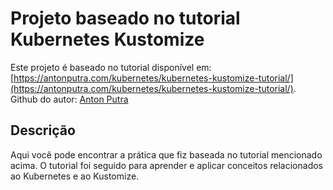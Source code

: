 # Projeto baseado no tutorial Kubernetes Kustomize

Este projeto é baseado no tutorial disponível em: [https://antonputra.com/kubernetes/kubernetes-kustomize-tutorial/](https://antonputra.com/kubernetes/kubernetes-kustomize-tutorial/).
Github do autor: [Anton Putra](https://github.com/antonputra)

## Descrição

Aqui você pode encontrar a prática que fiz baseada no tutorial mencionado acima. O tutorial foi seguido para aprender e aplicar conceitos relacionados ao Kubernetes e ao Kustomize.

